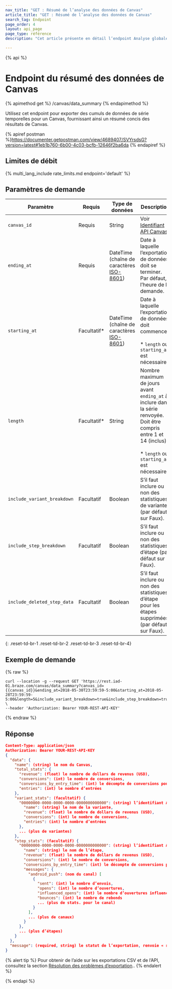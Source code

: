 ```yaml
---
nav_title: "GET : Résumé de l’analyse des données de Canvas"
article_title: "GET : Résumé de l’analyse des données de Canvas"
search_tag: Endpoint
page_order: 4
layout: api_page
page_type: référence
description: "Cet article présente en détail l’endpoint Analyse globale des données de Canvas."

---
```

{% api %}
# Endpoint du résumé des données de Canvas
{% apimethod get %}
/canvas/data_summary
{% endapimethod %}

Utilisez cet endpoint pour exporter des cumuls de données de série temporelles pour un Canvas, fournissant ainsi un résumé concis des résultats de Canvas.

{% apiref postman %}https://documenter.getpostman.com/view/4689407/SVYrsdsG?version=latest#1eb1b760-6b00-4c03-bcfb-12646f2ba6da {% endapiref %}

## Limites de débit

{% multi_lang_include rate_limits.md endpoint='default' %}

## Paramètres de demande

| Paramètre | Requis | Type de données | Description |
| --------- | -------- | --------- | ----------- |
| `canvas_id` | Requis | String | Voir [Identifiant API Canvas]({{site.baseurl}}/api/identifier_types/). |
| `ending_at` | Requis | DateTime <br>(chaîne de caractères [ISO-8601](https://en.wikipedia.org/wiki/ISO_8601)) | Date à laquelle l’exportation de données doit se terminer. Par défaut, l’heure de la demande. |
| `starting_at` | Facultatif* | DateTime <br>(chaîne de caractères [ISO-8601](https://en.wikipedia.org/wiki/ISO_8601)) | Date à laquelle l’exportation de données doit commencer. <br><br>* `length` ou `starting_at` est nécessaire. |
| `length` | Facultatif* | String | Nombre maximum de jours avant `ending_at` à inclure dans la série renvoyée. Doit être compris entre 1 et 14 (inclus). <br><br>* `length` ou `starting_at` est nécessaire. |
| `include_variant_breakdown` | Facultatif | Boolean | S’il faut inclure ou non des statistiques de variante (par défaut sur Faux).  |
| `include_step_breakdown`    | Facultatif | Boolean | S’il faut inclure ou non des statistiques d’étape (par défaut sur Faux). |
| `include_deleted_step_data` | Facultatif | Boolean | S’il faut inclure ou non des statistiques d’étape pour les étapes supprimées (par défaut sur Faux). |
{: .reset-td-br-1 .reset-td-br-2 .reset-td-br-3  .reset-td-br-4}

## Exemple de demande
{% raw %}
```
curl --location -g --request GET 'https://rest.iad-01.braze.com/canvas/data_summary?canvas_id={{canvas_id}}&ending_at=2018-05-30T23:59:59-5:00&starting_at=2018-05-28T23:59:59-5:00&length=5&include_variant_breakdown=true&include_step_breakdown=true&include_deleted_step_data=true' \
--header 'Authorization: Bearer YOUR-REST-API-KEY'
```
{% endraw %}

## Réponse

```json
Content-Type: application/json
Authorization: Bearer YOUR-REST-API-KEY
{
  "data": {
    "name": (string) le nom du Canvas,
    "total_stats": {
      "revenue": (float) le nombre de dollars de revenus (USD),
      "conversions": (int) le nombre de conversions,
      "conversions_by_entry_time": (int) le décompte de conversions pour l’événement de conversion par date d’entrée,
      "entries": (int) le nombre d’entrées
    },
    "variant_stats": (facultatif) {
      "00000000-0000-0000-0000-0000000000000": (string) l’identifiant API pour la variante {
        "name": (string) le nom de la variante,
        "revenue": (float) le nombre de dollars de revenus (USD),
        "conversions": (int) le nombre de conversions,
        "entries": (int) le nombre d’entrées
      },
      ... (plus de variantes)
    },
    "step_stats": (facultatif) {
      "00000000-0000-0000-0000-0000000000000": (string) l’identifiant API pour l’étape {
        "name": (string) le nom de l’étape,
        "revenue": (float) le nombre de dollars de revenus (USD),
        "conversions": (int) le nombre de conversions,
        "conversions_by_entry_time": (int) le décompte de conversions pour l’événement de conversion par date d’entrée,
        "messages": {
          "android_push": (nom du canal) [
            {
              "sent": (int) le nombre d’envois,
              "opens": (int) le nombre d’ouvertures,
              "influenced_opens": (int) le nombre d’ouvertures influencées,
              "bounces": (int) le nombre de rebonds
              ... (plus de stats. pour le canal)
            }
          ],
          ... (plus de canaux)
        }
      },
      ... (plus d’étapes)
    }
  },
  "message": (required, string) le statut de l’exportation, renvoie « réussite » lorsqu’elle s’achève sans erreur
}
```

{% alert tip %}
Pour obtenir de l’aide sur les exportations CSV et de l’API, consultez la section [Résolution des problèmes d’exportation]({{site.baseurl}}/user_guide/data_and_analytics/export_braze_data/export_troubleshooting/)..
{% endalert %}

{% endapi %}
